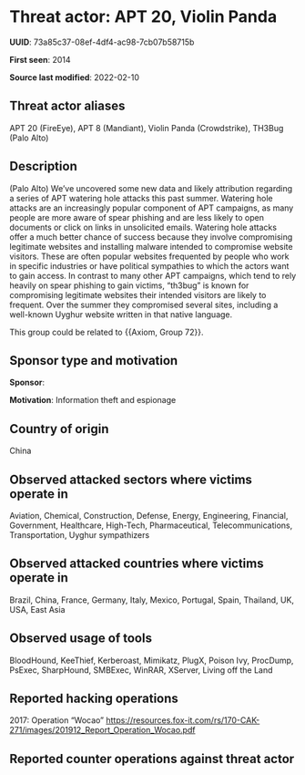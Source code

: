 # Threat actor: APT 20, Violin Panda

**UUID**: 73a85c37-08ef-4df4-ac98-7cb07b58715b

**First seen**: 2014

**Source last modified**: 2022-02-10

## Threat actor aliases

APT 20 (FireEye), APT 8 (Mandiant), Violin Panda (Crowdstrike), TH3Bug (Palo Alto)

## Description

(Palo Alto) We’ve uncovered some new data and likely attribution regarding a series of APT watering hole attacks this past summer. Watering hole attacks are an increasingly popular component of APT campaigns, as many people are more aware of spear phishing and are less likely to open documents or click on links in unsolicited emails.  Watering hole attacks offer a much better chance of success because they involve compromising legitimate websites and installing malware intended to compromise website visitors. These are often popular websites frequented by people who work in specific industries or have political sympathies to which the actors want to gain access.
In contrast to many other APT campaigns, which tend to rely heavily on spear phishing to gain victims, “th3bug” is known for compromising legitimate websites their intended visitors are likely to frequent.  Over the summer they compromised several sites, including a well-known Uyghur website written in that native language.

This group could be related to {{Axiom, Group 72}}.

## Sponsor type and motivation

**Sponsor**: 

**Motivation**: Information theft and espionage


## Country of origin

China

## Observed attacked sectors where victims operate in

Aviation, Chemical, Construction, Defense, Energy, Engineering, Financial, Government, Healthcare, High-Tech, Pharmaceutical, Telecommunications, Transportation, Uyghur sympathizers

## Observed attacked countries where victims operate in

Brazil, China, France, Germany, Italy, Mexico, Portugal, Spain, Thailand, UK, USA, East Asia

## Observed usage of tools

BloodHound, KeeThief, Kerberoast, Mimikatz, PlugX, Poison Ivy, ProcDump, PsExec, SharpHound, SMBExec, WinRAR, XServer, Living off the Land

## Reported hacking operations

2017: Operation “Wocao”
https://resources.fox-it.com/rs/170-CAK-271/images/201912_Report_Operation_Wocao.pdf

## Reported counter operations against threat actor





